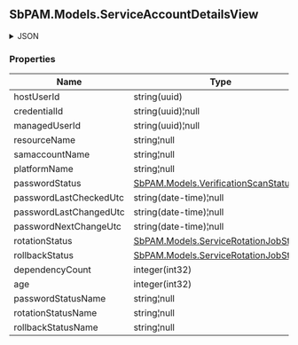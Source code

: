 
<h2 id="tocS_SbPAM.Models.ServiceAccountDetailsView">SbPAM.Models.ServiceAccountDetailsView</h2>

<a id="schemasbpam.models.serviceaccountdetailsview"></a>
<a id="schema_SbPAM.Models.ServiceAccountDetailsView"></a>
<a id="tocSsbpam.models.serviceaccountdetailsview"></a>
<a id="tocssbpam.models.serviceaccountdetailsview"></a>

<details><summary>JSON</summary>


```json
{
  "hostUserId": "f49f66da-8e90-4a2e-90ba-36f4d97bfbe9",
  "credentialId": "f568fec0-10b6-4b94-9daf-e62c50c9bf3e",
  "managedUserId": "439de23b-cc42-455b-b873-63056c0fad88",
  "resourceName": "string",
  "samaccountName": "string",
  "platformName": "string",
  "passwordStatus": "Unspecified",
  "passwordLastCheckedUtc": "2019-08-24T14:15:22Z",
  "passwordLastChangedUtc": "2019-08-24T14:15:22Z",
  "passwordNextChangeUtc": "2019-08-24T14:15:22Z",
  "rotationStatus": "Queued",
  "rollbackStatus": "Queued",
  "dependencyCount": 0,
  "age": 0,
  "passwordStatusName": "string",
  "rotationStatusName": "string",
  "rollbackStatusName": "string"
}

```


</details>

### Properties

|Name|Type|Required|Restrictions|Description|
|---|---|---|---|---|
|hostUserId|string(uuid)|false|none|none|
|credentialId|string(uuid)¦null|false|none|none|
|managedUserId|string(uuid)¦null|false|none|none|
|resourceName|string¦null|false|none|none|
|samaccountName|string¦null|false|none|none|
|platformName|string¦null|false|none|none|
|passwordStatus|[SbPAM.Models.VerificationScanStatus](../Models/sbpam.models.verificationscanstatus.md)|false|none|none|
|passwordLastCheckedUtc|string(date-time)¦null|false|none|none|
|passwordLastChangedUtc|string(date-time)¦null|false|none|none|
|passwordNextChangeUtc|string(date-time)¦null|false|none|none|
|rotationStatus|[SbPAM.Models.ServiceRotationJobStatus](../Models/sbpam.models.servicerotationjobstatus.md)|false|none|none|
|rollbackStatus|[SbPAM.Models.ServiceRotationJobStatus](../Models/sbpam.models.servicerotationjobstatus.md)|false|none|none|
|dependencyCount|integer(int32)|false|none|none|
|age|integer(int32)|false|none|none|
|passwordStatusName|string¦null|false|none|none|
|rotationStatusName|string¦null|false|none|none|
|rollbackStatusName|string¦null|false|none|none|


